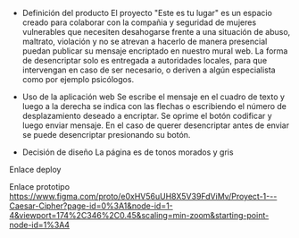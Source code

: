 
- Definición del producto 
El proyecto "Este es tu lugar" es un espacio creado para colaborar con la compañia y seguridad de mujeres vulnerables que necesiten desahogarse frente a una situación de abuso, maltrato, violación y no se atrevan a hacerlo de manera presencial puedan publicar su mensaje encriptado en nuestro mural web. La forma de desencriptar solo es entregada a autoridades locales, para que intervengan en caso de ser necesario, o deriven a algún especialista como por ejemplo psicólogos. 

- Uso de la aplicación web
Se escribe el mensaje en el cuadro de texto y luego a la derecha se indica con las flechas o escribiendo el número de desplazamiento deseado a encriptar. Se oprime el botón codificar y luego enviar mensaje. En el caso de querer desencriptar antes de enviar se puede desencriptar presionando su botón. 

- Decisión de diseño
La página es de tonos morados y gris

Enlace deploy

Enlace prototipo https://www.figma.com/proto/e0xHV56uUH8X5V39FdViMv/Proyect-1---Caesar-Cipher?page-id=0%3A1&node-id=1-4&viewport=174%2C346%2C0.45&scaling=min-zoom&starting-point-node-id=1%3A4